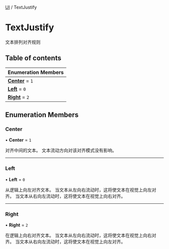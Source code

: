 [UI](../groups/Core.UI.md) / TextJustify

# TextJustify <Badge type="tip" text="Enumeration" /> <Score text="TextJustify" />

文本排列对齐规则

## Table of contents

| Enumeration Members |
| :-----|
| **[Center](mw.TextJustify.md#center)** = ``1`` <br> |
| **[Left](mw.TextJustify.md#left)** = ``0`` <br> |
| **[Right](mw.TextJustify.md#right)** = ``2`` <br> |

## Enumeration Members

### Center <Score text="Center" /> 

• **Center** = ``1``

对齐中间的文本。
文本流动方向对该对齐模式没有影响。

___

### Left <Score text="Left" /> 

• **Left** = ``0``

从逻辑上向左对齐文本。
当文本从左向右流动时，这将使文本在视觉上向左对齐。
当文本从右向左流动时，这将使文本在视觉上向右对齐。

___

### Right <Score text="Right" /> 

• **Right** = ``2``

在逻辑上向右对齐文本。
当文本从左向右流动时，这将使文本在视觉上向右对齐。
当文本从右向左流动时，这将使文本在视觉上向左对齐。
